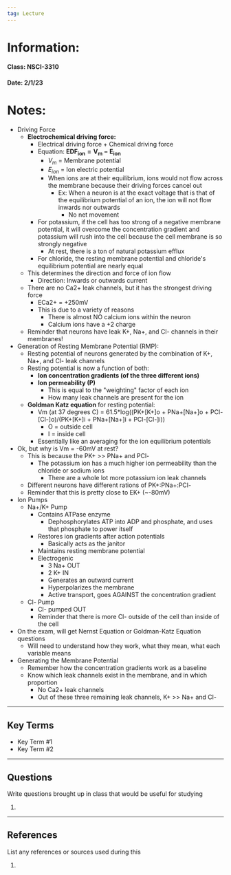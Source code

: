 ```yaml
---
tag: Lecture
---
```

# Information:

#### Class: NSCI-3310

#### Date: 2/1/23

# Notes:

- Driving Force
    - **Electrochemical driving force:**
        - Electrical driving force + Chemical driving force
        - Equation: $\mathbf{EDF_{ion} = V_{m} - E_{ion}}$
            - $V_{m}$ = Membrane potential
            - $E_{ion}$ = Ion electric potential
            - When ions are at their equilibrium, ions would not flow across the membrane because their driving forces cancel out
                - Ex: When a neuron is at the exact voltage that is that of the equilibrium potential of an ion, the ion will not flow inwards nor outwards
                    - No net movement
        - For potassium, if the cell has too strong of a negative membrane potential, it will overcome the concentration gradient and potassium will rush into the cell because the cell membrane is so strongly negative
            - At rest, there is a ton of natural potassium efflux
        - For chloride, the resting membrane potential and chloride's equilibrium potential are nearly equal
    - This determines the direction and force of ion flow
        - Direction: Inwards or outwards current
    - There are no Ca2+ leak channels, but it has the strongest driving force
        - ECa2+ = +250mV
        - This is due to a variety of reasons
            - There is almost NO calcium ions within the neuron
            - Calcium ions have a +2 charge
    - Reminder that neurons have leak K+, Na+, and Cl- channels in their membranes!
- Generation of Resting Membrane Potential (RMP):
    - Resting potential of neurons generated by the combination of K+, Na+, and Cl- leak channels
    - Resting potential is now a function of both:
        - **Ion concentration gradients (of the three different ions)**
        - **Ion permeability (P)**
            - This is equal to the "weighting" factor of each ion
            - How many leak channels are present for the ion
    - **Goldman Katz equation** for resting potential:
        - Vm (at 37 degrees C) = 61.5*log((PK+[K+]o + PNa+[Na+]o + PCl-[Cl-]o)/(PK+[K+]i + PNa+[Na+]i + PCl-[Cl-]i))
            - O = outside cell
            - I = inside cell
        - Essentially like an averaging for the ion equilibrium potentials
- Ok, but why is Vm = -60mV at rest?
    - This is because the PK+ >> PNa+ and PCl-
        - The potassium ion has a much higher ion permeability than the chloride or sodium ions
            - There are a whole lot more potassium ion leak channels
    - Different neurons have different rations of PK+:PNa+:PCl-
    - Reminder that this is pretty close to EK+ (~-80mV)
- Ion Pumps
    - Na+/K+ Pump
        - Contains ATPase enzyme
            - Dephosphorylates ATP into ADP and phosphate, and uses that phosphate to power itself
        - Restores ion gradients after action potentials
            - Basically acts as the janitor
        - Maintains resting membrane potential
        - Electrogenic
            - 3 Na+ OUT
            - 2 K+ IN
            - Generates an outward current
            - Hyperpolarizes the membrane
            - Active transport, goes AGAINST the concentration gradient
    - Cl- Pump
        - Cl- pumped OUT
        - Reminder that there is more Cl- outside of the cell than inside of the cell
- On the exam, will get Nernst Equation or Goldman-Katz Equation questions
    - Will need to understand how they work, what they mean, what each variable means
- Generating the Membrane Potential
    - Remember how the concentration gradients work as a baseline
    - Know which leak channels exist in the membrane, and in which proportion
        - No Ca2+ leak channels
        - Out of these three remaining leak channels, K+ >> Na+ and Cl-
---

## Key Terms

- Key Term #1
- Key Term #2

---

## Questions

Write questions brought up in class that would be useful for studying

1.

---

## References

List any references or sources used during this

1.